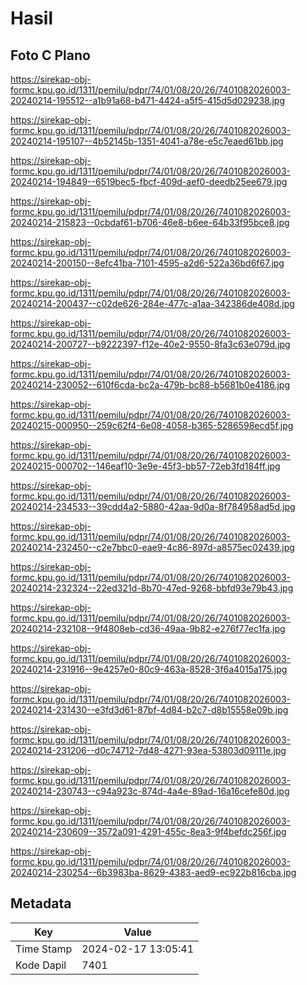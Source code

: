 # Hasil

## Foto C Plano

https://sirekap-obj-formc.kpu.go.id/1311/pemilu/pdpr/74/01/08/20/26/7401082026003-20240214-195512--a1b91a68-b471-4424-a5f5-415d5d029238.jpg

https://sirekap-obj-formc.kpu.go.id/1311/pemilu/pdpr/74/01/08/20/26/7401082026003-20240214-195107--4b52145b-1351-4041-a78e-e5c7eaed61bb.jpg

https://sirekap-obj-formc.kpu.go.id/1311/pemilu/pdpr/74/01/08/20/26/7401082026003-20240214-194849--6519bec5-fbcf-409d-aef0-deedb25ee679.jpg

https://sirekap-obj-formc.kpu.go.id/1311/pemilu/pdpr/74/01/08/20/26/7401082026003-20240214-215823--0cbdaf61-b706-46e8-b6ee-64b33f95bce8.jpg

https://sirekap-obj-formc.kpu.go.id/1311/pemilu/pdpr/74/01/08/20/26/7401082026003-20240214-200150--8efc41ba-7101-4595-a2d6-522a36bd6f67.jpg

https://sirekap-obj-formc.kpu.go.id/1311/pemilu/pdpr/74/01/08/20/26/7401082026003-20240214-200437--c02de626-284e-477c-a1aa-342386de408d.jpg

https://sirekap-obj-formc.kpu.go.id/1311/pemilu/pdpr/74/01/08/20/26/7401082026003-20240214-200727--b9222397-f12e-40e2-9550-8fa3c63e079d.jpg

https://sirekap-obj-formc.kpu.go.id/1311/pemilu/pdpr/74/01/08/20/26/7401082026003-20240214-230052--610f6cda-bc2a-479b-bc88-b5681b0e4186.jpg

https://sirekap-obj-formc.kpu.go.id/1311/pemilu/pdpr/74/01/08/20/26/7401082026003-20240215-000950--259c62f4-6e08-4058-b365-5286598ecd5f.jpg

https://sirekap-obj-formc.kpu.go.id/1311/pemilu/pdpr/74/01/08/20/26/7401082026003-20240215-000702--146eaf10-3e9e-45f3-bb57-72eb3fd184ff.jpg

https://sirekap-obj-formc.kpu.go.id/1311/pemilu/pdpr/74/01/08/20/26/7401082026003-20240214-234533--39cdd4a2-5880-42aa-9d0a-8f784958ad5d.jpg

https://sirekap-obj-formc.kpu.go.id/1311/pemilu/pdpr/74/01/08/20/26/7401082026003-20240214-232450--c2e7bbc0-eae9-4c86-897d-a8575ec02439.jpg

https://sirekap-obj-formc.kpu.go.id/1311/pemilu/pdpr/74/01/08/20/26/7401082026003-20240214-232324--22ed321d-8b70-47ed-9268-bbfd93e79b43.jpg

https://sirekap-obj-formc.kpu.go.id/1311/pemilu/pdpr/74/01/08/20/26/7401082026003-20240214-232108--9f4808eb-cd36-49aa-9b82-e276f77ec1fa.jpg

https://sirekap-obj-formc.kpu.go.id/1311/pemilu/pdpr/74/01/08/20/26/7401082026003-20240214-231916--9e4257e0-80c9-463a-8528-3f6a4015a175.jpg

https://sirekap-obj-formc.kpu.go.id/1311/pemilu/pdpr/74/01/08/20/26/7401082026003-20240214-231430--e3fd3d61-87bf-4d84-b2c7-d8b15558e09b.jpg

https://sirekap-obj-formc.kpu.go.id/1311/pemilu/pdpr/74/01/08/20/26/7401082026003-20240214-231206--d0c74712-7d48-4271-93ea-53803d09111e.jpg

https://sirekap-obj-formc.kpu.go.id/1311/pemilu/pdpr/74/01/08/20/26/7401082026003-20240214-230743--c94a923c-874d-4a4e-89ad-16a16cefe80d.jpg

https://sirekap-obj-formc.kpu.go.id/1311/pemilu/pdpr/74/01/08/20/26/7401082026003-20240214-230609--3572a091-4291-455c-8ea3-9f4befdc256f.jpg

https://sirekap-obj-formc.kpu.go.id/1311/pemilu/pdpr/74/01/08/20/26/7401082026003-20240214-230254--6b3983ba-8629-4383-aed9-ec922b816cba.jpg


## Metadata

| Key        | Value               |
| ---------- | ------------------- |
| Time Stamp | 2024-02-17 13:05:41 |
| Kode Dapil | 7401                |



